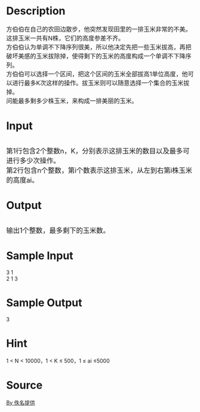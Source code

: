 
# Description

<div class="content"><p><span style="font-size: medium">方伯伯在自己的农田边散步，他突然发现田里的一排玉米非常的不美。<br/>
这排玉米一共有N株，它们的高度参差不齐。<br/>
方伯伯认为单调不下降序列很美，所以他决定先把一些玉米拔高，再把破坏美感的玉米拔除掉，使得剩下的玉米的高度构成一个单调不下降序列。<br/>
方伯伯可以选择一个区间，把这个区间的玉米全部拔高1单位高度，他可以进行最多K次这样的操作。拔玉米则可以随意选择一个集合的玉米拔掉。<br/>
问能最多剩多少株玉米，来构成一排美丽的玉米。<br/>
</span></p></div>

# Input

<div class="content"><p><br/>
<font size="4">第1行包含2个整数n，K，分别表示这排玉米的数目以及最多可进行多少次操作。<br/>
第2行包含n个整数，第i个数表示这排玉米，从左到右第i株玉米的高度ai。<br/>
</font></p></div>

# Output

<div class="content"><p><br/>
<font size="4">输出1个整数，最多剩下的玉米数。</font></p></div>

# Sample Input

<div class="content"><span class="sampledata">3 1<br/>
2 1 3<br/>
</span></div>

# Sample Output

<div class="content"><span class="sampledata">3</span></div>

# Hint

<div class="content"><p></p><p>1 &lt; N &lt; 10000，1 &lt; K ≤ 500，1 ≤ ai ≤5000</p><p></p></div>

# Source

<div class="content"><p><a href="problemset.php?search=By 佚名提供">By 佚名提供</a></p></div>

